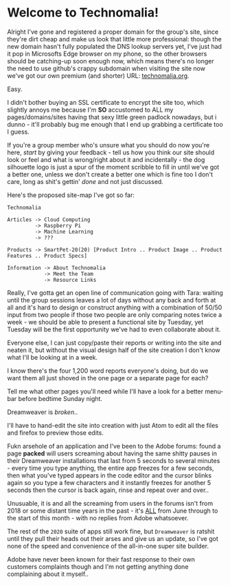 # Welcome to Technomalia!

Alright I've gone and registered a proper domain for the group's site, since they're dirt cheap and make us look that little more professional: though the new domain hasn't fully populated the DNS lookup servers yet, I've just had it pop in Microsofts Edge browser on my phone, so the other browsers should be catching-up soon enough now, which means there's no longer the need to use github's crappy subdomain when visiting the site now we've got our own premium (and shorter) URL: <a href="http://technomalia.org">technomalia.org</a>.

Easy.

I didn't bother buying an SSL certificate to encrypt the site too, which slightly annoys me because I'm <b>SO</b> accustomed to ALL my pages/domains/sites having that sexy little green padlock nowadays, but i dunno - it'll probably bug me enough that I end up grabbing a certificate too I guess.

If you're a group member who's unsure what you should do now you're here, <i>start</i> by giving your feedback - tell us how you think our site should look or feel and what is wrong/right about it and incidentally - the dog silhouette logo is just a spur of the moment scribble to fill in until we've got a better one, unless we don't create a better one which is fine too I don't care, long as shit's gettin' <i>done</i> and not just discussed.

Here's the proposed site-map I've got so far:

```
Technomalia

Articles -> Cloud Computing
         -> Raspberry Pi
         -> Machine Learning
         -> ???

Products -> SmartPet-20(20) [Product Intro .. Product Image .. Product Features .. Product Specs]

Information -> About Technomalia
            -> Meet the Team
            -> Resource Links
```
Really, I've gotta get an open line of communication going with Tara: waiting until the group sessions leaves a lot of days without any back and forth at all and it's hard to design or construct anything with a combination of 50/50 input from two people if those two people are only comparing notes twice a week - we should be able to present a functional site by Tuesday, yet Tuesday will be the first opportunity we've had to even collaborate about it.

Everyone else, I can just copy/paste their reports or writing into the site and neaten it, but without the visual design half of the site creation I don't know what I'll be looking at in a week.

I know there's the four 1,200 word reports everyone's doing, but do we want them all just shoved in the one page or a separate page for each?

Tell me what other pages you'll need while I'll have a look for a better menu-bar before bedtime Sunday night.

Dreamweaver is <i>broken</i>.. 

I'll have to hand-edit the site into creation with just Atom to edit all the files and firefox to preview those edits. 

Fukn arsehole of an application and I've been to the Adobe forums: found a page <b>packed</b> will users screaming about having the same shitty pauses in their Dreamweaver installations that last from 5 seconds to several minutes - every time you type anything, the entire app freezes for a few seconds, then what you've typed appears in the code editor and the cursor blinks again so you type a few characters and it instantly freezes for another 5 seconds then the cursor is back again, rinse and repeat over and over.. 

Unusuable, it is and all the screaming from users in the forums isn't from 2018 or some distant time years in the past - it's <u>ALL</u> from June through to the start of this month - with no replies from Adobe whatsoever.

The rest of the ```2020``` suite of apps still work fine,  but ```Dreamweaver``` is ratshit until they pull their heads out their arses and give us an update, so I've got none of the speed and convenience of the all-in-one super site builder.

Adobe have never been known for their fast response to their own customers complaints though and I'm not getting anything done complaining about it myself..

